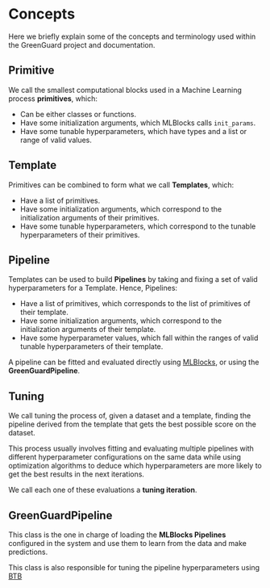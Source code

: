 # Concepts

Here we briefly explain some of the concepts and terminology used within the GreenGuard
project and documentation.

## Primitive

We call the smallest computational blocks used in a Machine Learning process
**primitives**, which:

* Can be either classes or functions.
* Have some initialization arguments, which MLBlocks calls `init_params`.
* Have some tunable hyperparameters, which have types and a list or range of valid values.

## Template

Primitives can be combined to form what we call **Templates**, which:

* Have a list of primitives.
* Have some initialization arguments, which correspond to the initialization arguments
  of their primitives.
* Have some tunable hyperparameters, which correspond to the tunable hyperparameters
  of their primitives.

## Pipeline

Templates can be used to build **Pipelines** by taking and fixing a set of valid
hyperparameters for a Template. Hence, Pipelines:

* Have a list of primitives, which corresponds to the list of primitives of their template.
* Have some initialization arguments, which correspond to the initialization arguments
  of their template.
* Have some hyperparameter values, which fall within the ranges of valid tunable
  hyperparameters of their template.

A pipeline can be fitted and evaluated directly using [MLBlocks](
https://hdi-project.github.io/MLBlocks), or using the **GreenGuardPipeline**.

## Tuning

We call tuning the process of, given a dataset and a template, finding the pipeline derived from
the template that gets the best possible score on the dataset.

This process usually involves fitting and evaluating multiple pipelines with different
hyperparameter configurations on the same data while using optimization algorithms to deduce
which hyperparameters are more likely to get the best results in the next iterations.

We call each one of these evaluations a **tuning iteration**.

## GreenGuardPipeline

This class is the one in charge of loading the **MLBlocks Pipelines** configured in the
system and use them to learn from the data and make predictions.

This class is also responsible for tuning the pipeline hyperparameters using [BTB](
https://hdi-project.github.io/BTB/)
